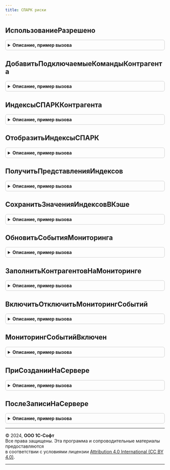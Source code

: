 ```yaml
---
title: СПАРК риски
---
```



## ИспользованиеРазрешено
<details style="margin: 1em 0; padding: 0.5em; border: 1px solid #ccc; border-radius: 6px;">

<summary style="font-weight: bold; cursor: pointer;">Описание, пример вызова</summary>

```bsl

// Определяет возможность использования сервиса в соответствии с текущим
// режимом работы и правами пользователя.
//
// Параметры:
//	ДополнительныеПрава - Строка - дополнительные права для проверки,
//		заполненные через ";".
//		Возможные значения: "ПостановкаНаМониторинг;", "ЗапросСправки;".
//
// Возвращаемое значение:
//	Булево - признак разрешенности использования. Истина - использование разрешено,
//		Ложь - в противном случае.
//
Функция ИспользованиеРазрешено(ДополнительныеПрава = Неопределено) Экспорт
```

Пример вызова
```bsl
Результат = СПАРКРиски.ИспользованиеРазрешено(ДополнительныеПрава);
```
</details>

## ДобавитьПодключаемыеКомандыКонтрагента
<details style="margin: 1em 0; padding: 0.5em; border: 1px solid #ccc; border-radius: 6px;">

<summary style="font-weight: bold; cursor: pointer;">Описание, пример вызова</summary>

```bsl

// Добавляет подключаемые команды в подменю.
//
// Параметры:
//  Форма - ФормаКлиентскогоПриложения - форма, на которую добавляются команды;
//  Источник - ДанныеФормыСтруктура - объект контрагент на форме карточки контрагента;
//           - ТаблицаФормы - список контрагентов в форме списка;
//  ЭлементПодменю - ГруппаФормы - подменю, в которое необходимо добавить команды.
//  ДополнительныеПараметры - Структура - дополнительные параметры заполнения подменю команд.
//    *КонтрагентСсылка - ОпределяемыйТип.КонтрагентБИП - ссылка на элемент справочника контрагентов,
//                        для которого выполняется команда. Необходимо использовать в том случае,
//                        если реквизит Ссылка в параметре Источник не соответствует контрагенту.
//
Процедура ДобавитьПодключаемыеКомандыКонтрагента( Экспорт
```

Пример вызова
```bsl
СПАРКРиски.ДобавитьПодключаемыеКомандыКонтрагента();
```
</details>

## ИндексыСПАРККонтрагента
<details style="margin: 1em 0; padding: 0.5em; border: 1px solid #ccc; border-radius: 6px;">

<summary style="font-weight: bold; cursor: pointer;">Описание, пример вызова</summary>

```bsl

// Возвращает информацию о контрагенте (индексы и прочая информация).
// В случае, если информации нет в кэше, то инициируется фоновое задание.
// Если передан ИНН, то информация получается напрямую из веб-сервиса без фонового задания.
//
// Параметры:
//  Контрагент - ОпределяемыйТип.КонтрагентБИП, Строка - Контрагент или ИНН контрагента;
//  ВидКонтрагента - ПеречислениеСсылка.ВидыКонтрагентовСПАРКРиски - вид проверки данных контрагента;
//  ПризнакЗагрузкиДанных - Булево - если ИСТИНА, то в случае, если данных нет или они просрочены, то запустить фоновое
//    задание загрузки данных.
//
// Возвращаемое значение:
//  см. СПАРКРискиКлиентСервер.НовыйДанныеИндексов
//
Функция ИндексыСПАРККонтрагента(Контрагент, ВидКонтрагента, ПризнакЗагрузкиДанных = Ложь) Экспорт
```

Пример вызова
```bsl
Результат = СПАРКРиски.ИндексыСПАРККонтрагента(Контрагент, ВидКонтрагента, ПризнакЗагрузкиДанных);
```
</details>

## ОтобразитьИндексыСПАРК
<details style="margin: 1em 0; padding: 0.5em; border: 1px solid #ccc; border-radius: 6px;">

<summary style="font-weight: bold; cursor: pointer;">Описание, пример вызова</summary>

```bsl

// Выводит информацию об индексах СПАРК Риски в элемент управления.
// В случае, если информации нет в кэше, то инициируется фоновое задание.
// Если передан ИНН, то информация получается напрямую из веб-сервиса без фонового задания.
//
// Параметры:
//  РезультатИндексыКонтрагента - Структура, Неопределено - результата выполнения функции ИндексыСПАРККонтрагента
//    (ключи описаны в СПАРКРискиКлиентСервер.НовыйДанныеИндексов()), или Неопределено, если необходимо вызвать эту
//    функцию;
//  КонтрагентОбъект - ОпределяемыйТип.КонтрагентБИПОбъект, Неопределено - заполняется в том случае, если форма
//    это форма элемента справочника, а не форма документа.
//  Контрагент - ОпределяемыйТип.КонтрагентБИП, Строка - Контрагент или ИНН контрагента;
//  ВидКонтрагента - ПеречислениеСсылка.ВидыКонтрагентовСПАРКРиски - вид проверки данных контрагента;
//  Форма - ФормаКлиентскогоПриложения - форма, в которой необходимо вывести информацию об индексах СПАРК Риски.
//    В этой форме должен присутствовать реквизит "ИндексыСПАРКРиски" произвольного типа и (если заполнение будет
//    осуществляться стандартным библиотечным способом), то элементы с именами:
//      ДекорацияИндексыСПАРКРиски - декорация текст;
//      КартинкаОжиданиеЗагрузкиИндексовСПАРКРиски - декорация картинка;
//  ПараметрыОтображения - Структура - прочие параметры. Возможные ключи:
//    * ВариантОтображения - см. СПАРКРискиКлиентСервер.ОтобразитьИндексыСПАРК
//  ПризнакЗагрузкиДанных - Булево - если ИСТИНА, то в случае, если данных нет или они просрочены, то запустить фоновое
//    задание загрузки данных.
//
Процедура ОтобразитьИндексыСПАРК( Экспорт
```

Пример вызова
```bsl
СПАРКРиски.ОтобразитьИндексыСПАРК();
```
</details>

## ПолучитьПредставленияИндексов
<details style="margin: 1em 0; padding: 0.5em; border: 1px solid #ccc; border-radius: 6px;">

<summary style="font-weight: bold; cursor: pointer;">Описание, пример вызова</summary>

```bsl

// Возвращает информацию об индексах СПАРК Риски в виде структуры форматированных строк.
// В случае, если информации нет в кэше, то инициируется фоновое задание.
// Если передан ИНН, то информация получается напрямую из веб-сервиса без фонового задания.
//
// Параметры:
//  РезультатИндексыКонтрагента - Структура, Неопределено - результата выполнения функции ИндексыСПАРККонтрагента
//    (ключи описаны в СПАРКРискиКлиентСервер.НовыйДанныеИндексов()), или Неопределено, если необходимо вызвать эту
//    функцию;
//  Контрагент - ОпределяемыйТип.КонтрагентБИП, Строка - Контрагент или ИНН контрагента;
//  ВидКонтрагента - ПеречислениеСсылка.ВидыКонтрагентовСПАРКРиски - вид проверки данных контрагента;
//  Форма - ФормаКлиентскогоПриложения - форма, в которой необходимо вывести информацию об индексах СПАРК Риски.
//  ПризнакЗагрузкиДанных - Булево - если ИСТИНА, то в случае, если данных нет или они просрочены, то запустить фоновое
//    задание загрузки данных.
//
// Возвращаемое значение:
//  см. СПАРКРискиКлиентСервер.НовыйПредставленияИндексов
//
Функция ПолучитьПредставленияИндексов( Экспорт
```

Пример вызова
```bsl
Результат = СПАРКРиски.ПолучитьПредставленияИндексов();
```
</details>

## СохранитьЗначенияИндексовВКэше
<details style="margin: 1em 0; padding: 0.5em; border: 1px solid #ccc; border-radius: 6px;">

<summary style="font-weight: bold; cursor: pointer;">Описание, пример вызова</summary>

```bsl

// Записывает данные в кэш индексов СПАРК Риски.
//
// Параметры:
//  Данные - Структура - данные, необходимые для заполнения записи регистра сведений "ИндексыСПАРКРиски".
//
Процедура СохранитьЗначенияИндексовВКэше(Данные) Экспорт
```

Пример вызова
```bsl
СПАРКРиски.СохранитьЗначенияИндексовВКэше(Данные) 
```
</details>

## ОбновитьСобытияМониторинга
<details style="margin: 1em 0; padding: 0.5em; border: 1px solid #ccc; border-radius: 6px;">

<summary style="font-weight: bold; cursor: pointer;">Описание, пример вызова</summary>

```bsl

// Загружает события мониторинга из сервиса 1СПАРК Риски:
//	- все события, если последняя загрузка событий выполнялась
//	  не в текущий день;
//	- события по контрагентам, поставленным на мониторинг, события
//	  по которым еще не загружались в информационную базу.
//
// Возвращаемое значение:
//	- ПеречислениеСсылка.ВидыОшибокСПАРКРиски - вид ошибки,
//		возникшей при загрузке событий из сервиса 1СПАРК Риски.
//		При успешном выполнении возвращается пустая ссылка.
//
Функция ОбновитьСобытияМониторинга() Экспорт
```

Пример вызова
```bsl
Результат = СПАРКРиски.ОбновитьСобытияМониторинга() 
```
</details>

## ЗаполнитьКонтрагентовНаМониторинге
<details style="margin: 1em 0; padding: 0.5em; border: 1px solid #ccc; border-radius: 6px;">

<summary style="font-weight: bold; cursor: pointer;">Описание, пример вызова</summary>

```bsl

// Заполняет контрагентов на мониторинге в соответствии.
// См. СПАРКРискиПереопределяемый.КонтрагентыДляМониторинга().
//
Процедура ЗаполнитьКонтрагентовНаМониторинге() Экспорт
```

Пример вызова
```bsl
СПАРКРиски.ЗаполнитьКонтрагентовНаМониторинге() 
```
</details>

## ВключитьОтключитьМониторингСобытий
<details style="margin: 1em 0; padding: 0.5em; border: 1px solid #ccc; border-radius: 6px;">

<summary style="font-weight: bold; cursor: pointer;">Описание, пример вызова</summary>

```bsl

// Включает или отключает мониторинг контрагентов.
//
// Параметры:
//  Контрагенты - Массив из ОпределяемыйТип.КонтрагентБИП - контрагенты для добавления или удаления.
//  Включить - Булево - Истина - включить мониторинг, Ложь - в противном случае;
//  Вручную - Булево - установить признак ручной постановки на мониторинг.
//
Процедура ВключитьОтключитьМониторингСобытий(Контрагенты, Включить, Вручную = Ложь) Экспорт
```

Пример вызова
```bsl
СПАРКРиски.ВключитьОтключитьМониторингСобытий(Контрагенты, Включить, Вручную);
```
</details>

## МониторингСобытийВключен
<details style="margin: 1em 0; padding: 0.5em; border: 1px solid #ccc; border-radius: 6px;">

<summary style="font-weight: bold; cursor: pointer;">Описание, пример вызова</summary>

```bsl

// Возвращает признак постановки контрагента на мониторинг.
//
// Параметры:
//	Контрагент - ОпределяемыйТип.КонтрагентБИП - проверяемый контрагент;
//	Вручную    - Булево - проверить признак ручной или автоматической постановки.
//		Если не передан, тогда не учитывается.
//
// Возвращаемое значение:
//	Булево - Истина - мониторинг включен, Ложь - в противном случае.
//
Функция МониторингСобытийВключен(Контрагент, Вручную = Неопределено) Экспорт
```

Пример вызова
```bsl
Результат = СПАРКРиски.МониторингСобытийВключен(Контрагент, Вручную);
```
</details>

## ПриСозданииНаСервере
<details style="margin: 1em 0; padding: 0.5em; border: 1px solid #ccc; border-radius: 6px;">

<summary style="font-weight: bold; cursor: pointer;">Описание, пример вызова</summary>

```bsl

// Вызывается из форм, в которые встроен показ индексов 1СПАРК Риски.
//
// Параметры:
//  Форма                - ФормаКлиентскогоПриложения - форма, в которой инициировано событие;
//  КонтрагентОбъект     - Объект, Неопределено - заполняется в том случае, если форма - это форма
//                         элемента справочника, а не форма документа.
//  Контрагент           - ОпределяемыйТип.КонтрагентБИП, Строка - Контрагент или ИНН контрагента;
//  ВидКонтрагента       - ПеречислениеСсылка.ВидыКонтрагентовСПАРКРиски - вид проверки данных контрагента;
//  ПараметрыОтображения - Структура - прочие параметры. Возможные ключи:
//    * ВариантОтображения - Строка - см. описание в СПАРКРиски.ОтобразитьИндексыСПАРК.
//
Процедура ПриСозданииНаСервере(Форма, КонтрагентОбъект, Контрагент, ВидКонтрагента, ПараметрыОтображения) Экспорт
```

Пример вызова
```bsl
СПАРКРиски.ПриСозданииНаСервере(Форма, КонтрагентОбъект, Контрагент, ВидКонтрагента, ПараметрыОтображения) 
```
</details>

## ПослеЗаписиНаСервере
<details style="margin: 1em 0; padding: 0.5em; border: 1px solid #ccc; border-radius: 6px;">

<summary style="font-weight: bold; cursor: pointer;">Описание, пример вызова</summary>

```bsl

// Вызывается из форм объектов, в которые встроен показ индексов 1СПАРК Риски.
// Сценарий использования такой: при создании нового объекта и ввода ИНН, инициируется получение индексов СПАРК Риски.
//  НО! Так как ссылки еще нет, то полученные данные не сохраняются в кэше и при повторном открытии этой же формы,
//  данные получаются заново. В этой процедуре реализована запись полученных индексов в кэш.
//
// Параметры:
//  Форма           - ФормаКлиентскогоПриложения - форма, в которой инициировано событие;
//  ТекущийОбъект   - Объект - Записываемый объект;
//  ПараметрыЗаписи - Структура - Параметры записи объекта. Ключи:
//    * ВключитьМониторингСобытий1СПАРКРиски - Булево - добавить контрагента
//        в список контрагентов на мониторинге 1СПАРК Риски.
//        Истина - добавить, Ложь - не добавлять;
//    * КонтрагентСсылка - ссылка на контрагента. Необходимо заполнять в том случае,
//        если ТекущийОбъект.Ссылка не указывает на Контрагента, информацию о котором необходимо сохранить в кэше.
//
Процедура ПослеЗаписиНаСервере(Форма, ТекущийОбъект, ПараметрыЗаписи) Экспорт
```

Пример вызова
```bsl
СПАРКРиски.ПослеЗаписиНаСервере(Форма, ТекущийОбъект, ПараметрыЗаписи) 
```
</details>

---

© 2024, **ООО 1С-Софт**  
Все права защищены. Эта программа и сопроводительные материалы предоставляются  
в соответствии с условиями лицензии [Attribution 4.0 International (CC BY 4.0)](https://creativecommons.org/licenses/by/4.0/legalcode).

---
